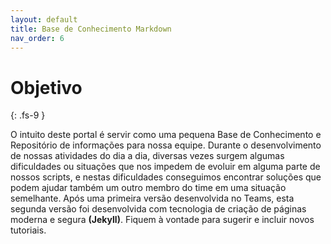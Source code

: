 ```yaml
---
layout: default
title: Base de Conhecimento Markdown
nav_order: 6
---
```


# Objetivo
{: .fs-9 }

O intuito deste portal é servir como uma pequena Base de Conhecimento e Repositório de informações para nossa equipe. Durante o desenvolvimento de nossas atividades do dia a dia, diversas vezes surgem algumas dificuldades ou situações que nos impedem de evoluir em alguma parte de nossos scripts, e nestas dificuldades conseguimos encontrar soluções que podem ajudar também um outro membro do time em uma situação semelhante. Após uma primeira versão desenvolvida no Teams, esta segunda versão foi desenvolvida com tecnologia de criação de páginas moderna e segura **(Jekyll)**. Fiquem à vontade para sugerir e incluir novos tutoriais.
